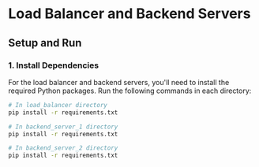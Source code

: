 # Load Balancer and Backend Servers

## Setup and Run

### 1. Install Dependencies

For the load balancer and backend servers, you'll need to install the required Python packages. Run the following commands in each directory:

```bash
# In load_balancer directory
pip install -r requirements.txt

# In backend_server_1 directory
pip install -r requirements.txt

# In backend_server_2 directory
pip install -r requirements.txt
